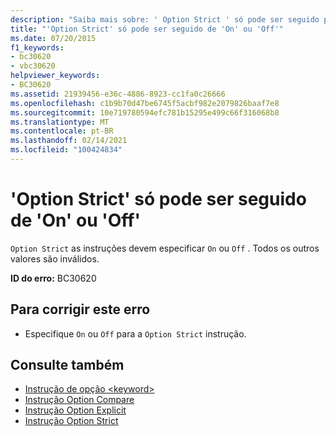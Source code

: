 ```yaml
---
description: "Saiba mais sobre: ' Option Strict ' só pode ser seguido por ' on ' ou ' off '"
title: "'Option Strict' só pode ser seguido de 'On' ou 'Off'"
ms.date: 07/20/2015
f1_keywords:
- bc30620
- vbc30620
helpviewer_keywords:
- BC30620
ms.assetid: 21939456-e36c-4886-8923-cc1fa0c26666
ms.openlocfilehash: c1b9b70d47be6745f5acbf982e2079826baaf7e8
ms.sourcegitcommit: 10e719780594efc781b15295e499c66f316068b8
ms.translationtype: MT
ms.contentlocale: pt-BR
ms.lasthandoff: 02/14/2021
ms.locfileid: "100424834"
---
```

# <a name="option-strict-can-be-followed-only-by-on-or-off"></a>'Option Strict' só pode ser seguido de 'On' ou 'Off'

`Option Strict` as instruções devem especificar `On` ou `Off` . Todos os outros valores são inválidos.  
  
 **ID do erro:** BC30620  
  
## <a name="to-correct-this-error"></a>Para corrigir este erro  
  
- Especifique `On` ou `Off` para a `Option Strict` instrução.  
  
## <a name="see-also"></a>Consulte também

- [Instrução de opção \<keyword>](../language-reference/statements/option-keyword-statement.md)
- [Instrução Option Compare](../language-reference/statements/option-compare-statement.md)
- [Instrução Option Explicit](../language-reference/statements/option-explicit-statement.md)
- [Instrução Option Strict](../language-reference/statements/option-strict-statement.md)
